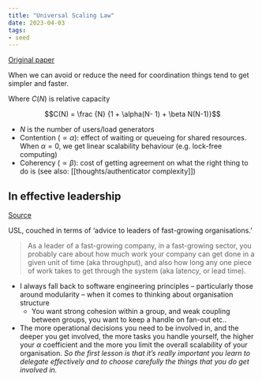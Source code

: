 ```yaml
---
title: "Universal Scaling Law"
date: 2023-04-03
tags:
- seed
---
```


[Original paper](http://www.perfdynamics.com/Manifesto/USLscalability.html)

When we can avoid or reduce the need for coordination things tend to get simpler and faster.

Where $C(N)$ is relative capacity

$$C(N) = \frac {N} {1 + \alpha(N- 1) + \beta N(N-1)}$$

- $N$ is the number of users/load generators
- Contention ($\propto \alpha$): effect of waiting or queueing for shared resources. When $\alpha=0$, we get linear scalability behaviour (e.g. lock-free computing)
- Coherency ($\propto \beta$): cost of getting agreement on what the right thing to do is (see also: [[thoughts/authenticator complexity]])

## In effective leadership
[Source](https://blog.acolyer.org/2015/04/29/applying-the-universal-scalability-law-to-organisations/)

USL, couched in terms of ‘advice to leaders of fast-growing organisations.’

> As a leader of a fast-growing company, in a fast-growing sector, you probably care about how much work your company can get done in a given unit of time (aka throughput), and also how long any one piece of work takes to get through the system (aka latency, or lead time).

- I always fall back to software engineering principles – particularly those around modularity – when it comes to thinking about organisation structure
	- You want strong cohesion within a group, and weak coupling between groups, you want to keep a handle on fan-out etc..
- The more operational decisions you need to be involved in, and the deeper you get involved, the more tasks you handle yourself, the higher your $\alpha$ coefficient and the more you limit the overall scalability of your organisation. _So the first lesson is that it’s really important you learn to delegate effectively and to choose carefully the things that you do get involved in._